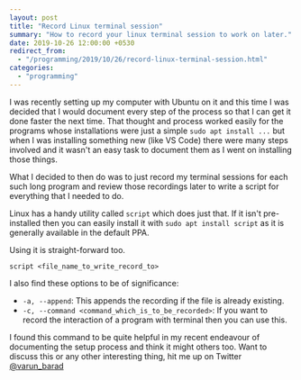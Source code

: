 ```yaml
---
layout: post
title: "Record Linux terminal session"
summary: "How to record your linux terminal session to work on later."
date: 2019-10-26 12:00:00 +0530
redirect_from:
  - "/programming/2019/10/26/record-linux-terminal-session.html"
categories:
  - "programming"
---
```


I was recently setting up my computer with Ubuntu on it and this time I was decided that I would document every step of the process so that I can get it done faster the next time. That thought and process worked easily for the programs whose installations were just a simple `sudo apt install ...` but when I was installing something new (like VS Code) there were many steps involved and it wasn't an easy task to document them as I went on installing those things.

What I decided to then do was to just record my terminal sessions for each such long program and review those recordings later to write a script for everything that I needed to do.

Linux has a handy utility called `script` which does just that. If it isn't pre-installed then you can easily install it with `sudo apt install script` as it is generally available in the default PPA.

Using it is straight-forward too.

```shell
script <file_name_to_write_record_to>
```

I also find these options to be of significance:

- `-a, --append`: This appends the recording if the file is already existing.
- `-c, --command <command_which_is_to_be_recorded>`: If you want to record the interaction of a program with terminal then you can use this.

I found this command to be quite helpful in my recent endeavour of documenting the setup process and think it might others too. Want to discuss this or any other interesting thing, hit me up on Twitter [@varun_barad][varun-twitter]

[varun-twitter]: https://twitter.com/varun_barad
